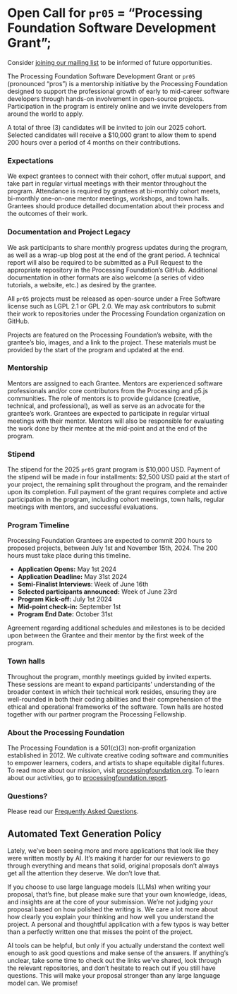 # Open Call for `pr05` = “Processing Foundation Software Development Grant”;

Consider [joining our mailing list](https://processingfoundation.myflodesk.com/newslettersubscription) to be informed of future opportunities.

The Processing Foundation Software Development Grant or `pr05` (pronounced “pros”) is a mentorship initiative by the Processing Foundation designed to support the professional growth of early to mid-career software developers through hands-on involvement in open-source projects. Participation in the program is entirely online and we invite developers from around the world to apply. 

A total of three (3) candidates will be invited to join our 2025 cohort. Selected candidates will receive a $10,000 grant to allow them to spend 200 hours over a period of 4 months on their contributions. 

<!--<img src="http://i.countdownmail.com/3968cd.gif" style="width:40%;" border="0" alt="countdownmail.com"/>-->

### Expectations
We expect grantees to connect with their cohort, offer mutual support, and take part in regular virtual meetings with their mentor throughout the program. Attendance is required by grantees at bi-monthly cohort meets, bi-monthly one-on-one mentor meetings, workshops, and town halls. Grantees should produce detailled documentation about their process and the outcomes of their work.

### Documentation and Project Legacy
We ask participants to share monthly progress updates during the program, as well as a wrap-up blog post at the end of the grant period. A technical report will also be required to be submitted as a Pull Request to the appropriate repository in the Processing Foundation’s GitHub. Additional documentation in other formats are also welcome (a series of video tutorials, a website, etc.) as desired by the grantee.

All `pr05` projects must be released as open-source under a Free Software license such as LGPL 2.1 or GPL 2.0. We may ask contributors to submit their work to repositories under the Processing Foundation organization on GitHub.

Projects are featured on the Processing Foundation’s website, with the grantee’s bio, images, and a link to the project. These materials must be provided by the start of the program and updated at the end.

### Mentorship
Mentors are assigned to each Grantee. Mentors are experienced software professionals and/or core contributors from the Processing and p5.js communities. The role of mentors is to provide guidance (creative, technical, and professional), as well as serve as an advocate for the grantee’s work. Grantees are expected to participate in regular virtual meetings with their mentor. Mentors will also be responsible for evaluating the work done by their mentee at the mid-point and at the end of the program.

### Stipend
The stipend for the 2025 `pr05` grant program is $10,000 USD. Payment of the stipend will be made in four installments: $2,500 USD paid at the start of your project, the remaining split throughout the program, and the remainder upon its completion. Full payment of the grant requires complete and active participation in the program, including cohort meetings, town halls, regular meetings with mentors, and successful evaluations.

### Program Timeline
Processing Foundation Grantees are expected to commit 200 hours to proposed projects, between July 1st and November 15th, 2024. The 200 hours must take place during this timeline.

- **Application Opens:** May 1st 2024
- **Application Deadline:** May 31st 2024
- **Semi-Finalist Interviews**: Week of June 16th
- **Selected participants announced:** Week of June 23rd
- **Program Kick-off:** July 1st 2024
- **Mid-point check-in:** September 1st
- **Program End Date:** October 31st

Agreement regarding additional schedules and milestones is to be decided upon between the Grantee and their mentor by the first week of the program. 

### Town halls
Throughout the program, monthly meetings guided by invited experts. These sessions are meant to expand participants' understanding of the broader context in which their technical work resides, ensuring they are well-rounded in both their coding abilities and their comprehension of the ethical and operational frameworks of the software. Town halls are hosted together with our partner program the Processing Fellowship.

### About the Processing Foundation
The Processing Foundation is a 501(c)(3) non-profit organization established in 2012. We cultivate creative coding software and communities to empower learners, coders, and artists to shape equitable digital futures. To read more about our mission, visit [processingfoundation.org](http://processingfoundation.org). To learn about our activities, go to [processingfoundation.report](https://processingfoundation.report/).

### Questions?
Please read our [Frequently Asked Questions](https://github.com/processing/pr05-grant/wiki/Frequently-Asked-Questions).

## Automated Text Generation Policy

Lately, we’ve been seeing more and more applications that look like they were written mostly by AI. It’s making it harder for our reviewers to go through everything and means that solid, original proposals don’t always get all the attention they deserve. We don’t love that.

If you choose to use large language models (LLMs) when writing your proposal, that’s fine, but please make sure that your own knowledge, ideas, and insights are at the core of your submission. We’re not judging your proposal based on how polished the writing is. We care a lot more about how clearly you explain your thinking and how well you understand the project. A personal and thoughtful application with a few typos is way better than a perfectly written one that misses the point of the project.

AI tools can be helpful, but only if you actually understand the context well enough to ask good questions and make sense of the answers. If anything’s unclear, take some time to check out the links we’ve shared, look through the relevant repositories, and don’t hesitate to reach out if you still have questions. This will make your proposal stronger than any large language model can. We promise!
